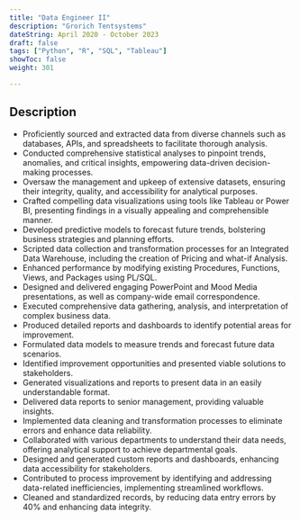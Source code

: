 ```yaml
---
title: "Data Engineer II"
description: "Grorich Tentsystems"
dateString: April 2020 - October 2023
draft: false
tags: ["Python", "R", "SQL", "Tableau"]
showToc: false
weight: 301

--- 
```


## Description

- Proficiently sourced and extracted data from diverse channels such as databases, APIs, and spreadsheets to facilitate thorough analysis.
- Conducted comprehensive statistical analyses to pinpoint trends, anomalies, and critical insights, empowering data-driven decision-making processes.
- Oversaw the management and upkeep of extensive datasets, ensuring their integrity, quality, and accessibility for analytical purposes.
- Crafted compelling data visualizations using tools like Tableau or Power BI, presenting findings in a visually appealing and comprehensible manner.
- Developed predictive models to forecast future trends, bolstering business strategies and planning efforts.
- Scripted data collection and transformation processes for an Integrated Data Warehouse, including the creation of Pricing
and what-if Analysis.
- Enhanced performance by modifying existing Procedures, Functions, Views, and Packages using PL/SQL.
- Designed and delivered engaging PowerPoint and Mood Media presentations, as well as company-wide email
correspondence.
- Executed comprehensive data gathering, analysis, and interpretation of complex business data.
- Produced detailed reports and dashboards to identify potential areas for improvement.
- Formulated data models to measure trends and forecast future data scenarios.
- Identified improvement opportunities and presented viable solutions to stakeholders.
- Generated visualizations and reports to present data in an easily understandable format.
- Delivered data reports to senior management, providing valuable insights.
- Implemented data cleaning and transformation processes to eliminate errors and enhance data reliability.
- Collaborated with various departments to understand their data needs, offering analytical support to achieve
departmental goals.
- Designed and generated custom reports and dashboards, enhancing data accessibility for stakeholders.
- Contributed to process improvement by identifying and addressing data-related inefficiencies, implementing streamlined
workflows.
- Cleaned and standardized records, by reducing data entry errors by 40% and enhancing data integrity.


<!-- - Conducted in-depth analysis of datasets using Python resulting in a 20% improvement in data quality and accuracy.
- Cleaned and standardized records, by reducing data entry errors by 40% and enhancing data integrity.
- Implemented data validation checks, reducing data discrepancies by 20% and ensuring high data accuracy.
- Developed and maintained 10+ complex SQL queries, optimizing data retrieval time by 30% and reducing database load.
- Created and presented 20+ interactive data visualizations using Tableau, improving data accessibility and understanding for stakeholders.
- Conducted A/B tests to optimize user engagement and analyzed results using R to make data-driven decisions.
- Managed key performance indicators (KPIs) and created interactive Tableau dashboards, contributing to a 15% enhancement in data-driven decision-making.
- Collaborated with cross-functional teams, including developers and business analysts, ensuring data-driven decisions and timely project deliveries.
- Assisted in generating daily, weekly, and monthly reports for senior management, ensuring accurate and timely information for decision-making. -->

